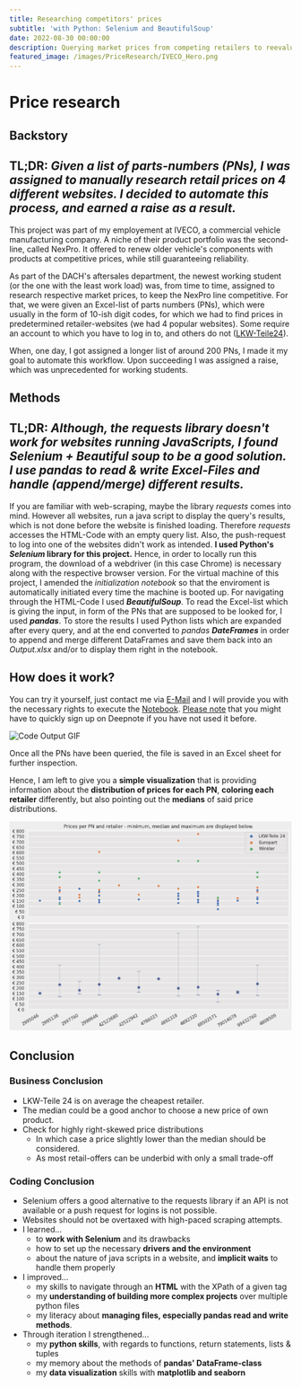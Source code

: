 ```yaml
---
title: Researching competitors' prices
subtitle: 'with Python: Selenium and BeautifulSoup'
date: 2022-08-30 00:00:00
description: Querying market prices from competing retailers to reevaluate own price positionings.
featured_image: /images/PriceResearch/IVECO_Hero.png
---
```

# Price research
## Backstory
**TL;DR**: *Given a list of parts-numbers (PNs), I was assigned to manually research retail prices on 4 different websites. I decided to automate this process, and earned a raise as a result.*
---
This project was part of my employement at IVECO, a commercial vehicle manufacturing company.
A niche of their product portfolio was the second-line, called NexPro. It offered to renew older vehicle's components with products at competitive prices, while still guaranteeing reliability.

As part of the DACH's aftersales department, the newest working student (or the one with the least work load) was, from time to time, assigned to research respective market prices, to keep the NexPro line competitive. For that, we were given an Excel-list of parts numbers (PNs), which were usually in the form of 10-ish digit codes, for which we had to find prices in predetermined retailer-websites (we had 4 popular websites).
Some require an account to which you have to log in to, and others do not (<a href='https://www.lkw-teile24.de/'>LKW-Teile24</a>).

When, one day, I got assigned a longer list of around 200 PNs, I made it my goal to automate this workflow. Upon succeeding I was assigned a raise, which was unprecedented for working students.

## Methods
**TL;DR**: *Although, the requests library doesn't work for websites running JavaScripts, I found Selenium + Beautiful soup to be a good solution. I use pandas to read & write Excel-Files and handle (append/merge) different results.*
---
If you are familiar with web-scraping, maybe the library *requests* comes into mind. However all websites, run a java script to display the query's results, which is not done before the website is finished loading. Therefore *requests* accesses the HTML-Code with an empty query list. Also, the push-request to log into one of the websites didn't work as intended.
**I used Python's *Selenium* library for this project.** Hence, in order to locally run this program, the download of a webdriver (in this case Chrome) is necessary along with the respective browser version. For the virtual machine of this project, I amended the *initialization notebook* so that the enviroment is automatically initiated every time the machine is booted up.
For navigating through the HTML-Code I used ***BeautifulSoup***.
To read the Excel-list which is giving the input, in form of the PNs that are supposed to be looked for, I used ***pandas***.
To store the results I used Python lists which are expanded after every query, and at the end converted to *pandas **DateFrames*** in order to append and merge different DataFrames and save them back into an *Output.xlsx* and/or to display them right in the notebook.

## How does it work?
You can try it yourself, just contact me via [E-Mail](mailto:jamoosholzer@hotmail.de) and I will provide you with the necessary rights to execute the [Notebook](https://deepnote.com/workspace/my-portfolio-jm-58009eb2-6da1-41a2-bb79-31b60e7dd847/project/Price-Research-e4545de4-2562-4c39-a1c3-3a0b212285e5). <u>Please note</u> that you might have to quickly sign up on Deepnote if you have not used it before.

![Code Output GIF](/images/PriceResearch/Scraping.gif)

Once all the PNs have been queried, the file is saved in an Excel sheet for further inspection.

Hence, I am left to give you a **simple visualization** that is providing information about the **distribution of prices for each PN**, **coloring each retailer** differently, but also pointing out the **medians** of said price distributions.

![Scatterplot and Errorbar](/images/PriceResearch/ScrapeResult.png)

## Conclusion
### Business Conclusion
- LKW-Teile 24 is on average the cheapest retailer.
- The median could be a good anchor to choose a new price of own product.
- Check for highly right-skewed price distributions
    - In which case a price slightly lower than the median should be considered.
    - As most retail-offers can be underbid with only a small trade-off

### Coding Conclusion
- Selenium offers a good alternative to the requests library if an API is not available or a push request for logins is not possible.
- Websites should not be overtaxed with high-paced scraping attempts.
- I learned...
    - to **work with Selenium** and its drawbacks
    - how to set up the necessary **drivers and the environment**
    - about the nature of java scripts in a website, and **implicit waits** to handle them properly
- I improved...
    - my skills to navigate through an **HTML** with the XPath of a given tag
    - my **understanding of building more complex projects** over multiple python files
    - my literacy about **managing files, especially pandas read and write methods**.
- Through iteration I strengthened...
    - my **python skills**, with regards to functions, return statements, lists & tuples
    - my memory about the methods of **pandas' DataFrame-class**
    - my **data visualization** skills with **matplotlib and seaborn**